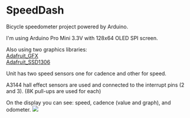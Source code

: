 # SpeedDash
Bicycle speedometer project powered by Arduino.

I'm using Arduino Pro Mini 3.3V with 128x64 OLED SPI screen.

Also using two graphics libraries:
<br><a href="https://github.com/adafruit/Adafruit-GFX-Library">Adafruit_GFX</a>
<br><a href="https://github.com/adafruit/Adafruit_SSD1306">Adafruit_SSD1306</a>

Unit has two speed sensors one for cadence and other for speed.

A3144 hall effect sensors are used and connected to the interrupt pins (2 and 3). (8K pull-ups are used for each)

On the display you can see: speed, cadence (value and graph), and odometer.
<img src="http://i.imgur.com/zrawZOI.jpg">
